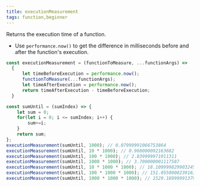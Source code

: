 ```yaml
---
title: executionMeasurement
tags: function,beginner
---
```


Returns the execution time of a function.

- Use `performance.now()` to get the difference in milliseconds before and after the function's execution. 

```js
const executionMeasurement = (functionToMeasure, ...functionArgs) =>
  {
      let timeBeforeExecution = performance.now();
      functionToMeasure(...functionArgs);
      let timeAfterExecution = performance.now();
      return timeAfterExecution - timeBeforeExecution;
  }
```

```js
const sumUntil = (sumIndex) => {
    let sum = 0;
    for(let i = 0; i <= sumIndex; i++) {
        sum+=i;
    }
    return sum;
};
executionMeasurement(sumUntil, 1000); // 0.07999991066753864
executionMeasurement(sumUntil, 10 * 1000); // 0.960000092163682
executionMeasurement(sumUntil, 100 * 1000); // 2.839999971911311
executionMeasurement(sumUntil, 1000 * 1000); // 3.700000001117587
executionMeasurement(sumUntil, 10 * 1000 * 1000); // 18.109999829903245
executionMeasurement(sumUntil, 100 * 1000 * 1000); // 151.05500002391636
executionMeasurement(sumUntil, 1000 * 1000 * 1000); // 1529.1899999137968
```
